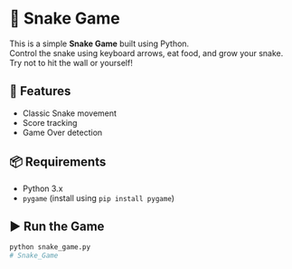 # 🐍 Snake Game

This is a simple **Snake Game** built using Python.  
Control the snake using keyboard arrows, eat food, and grow your snake. Try not to hit the wall or yourself!

## 🚀 Features
- Classic Snake movement
- Score tracking
- Game Over detection

## 📦 Requirements
- Python 3.x
- `pygame` (install using `pip install pygame`)

## ▶️ Run the Game
```bash
python snake_game.py
#   S n a k e _ G a m e  
 